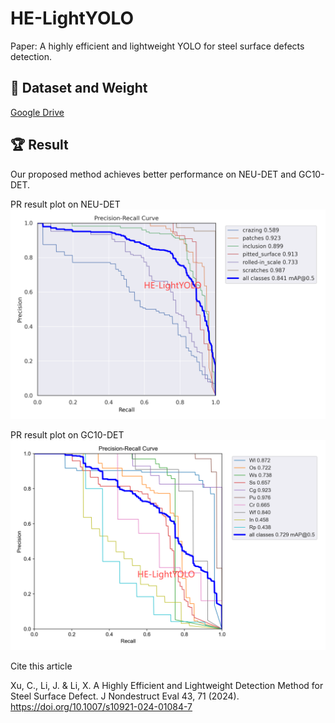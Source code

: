 # HE-LightYOLO   
Paper: A highly efficient and lightweight YOLO for steel surface defects detection.

## :open_file_folder: Dataset and Weight
[Google Drive](https://drive.google.com/drive/folders/1D2u82IgJvb5dgvbWSDDkixV1URJBTvRZ?usp=drive_link)

## :trophy: Result
Our proposed method achieves better performance on NEU-DET and GC10-DET.

PR result plot on NEU-DET
<img src="assets/PR_curve1.png">

PR result plot on GC10-DET
<img src="assets/PR_curve2.png">

Cite this article

Xu, C., Li, J. & Li, X. A Highly Efficient and Lightweight Detection Method for Steel Surface Defect. J Nondestruct Eval 43, 71 (2024). https://doi.org/10.1007/s10921-024-01084-7
